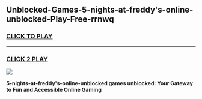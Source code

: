 
## Unblocked-Games-5-nights-at-freddy's-online-unblocked-Play-Free-rrnwq
<h3>
<a href="https://premium76.site?title=5-nights-at-freddy's-online-unblocked&ref=20M">CLICK TO PLAY</a></h3>
<hr>

<h3>
<a href="https://premium76.site?title=5-nights-at-freddy's-online-unblocked&ref=20M">CLICK 2 PLAY</a>
  
</h3>

<a href="https://premium76.site?title=5-nights-at-freddy's-online-unblocked&ref=19M"><img src="https://clearcache.store/games.png"></a>


**5-nights-at-freddy's-online-unblocked games unblocked: Your Gateway to Fun and Accessible Online Gaming**
